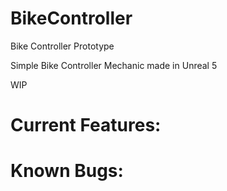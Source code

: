 # BikeController
Bike Controller Prototype

Simple Bike Controller Mechanic made in Unreal 5

WIP

# Current Features:


# Known Bugs:

